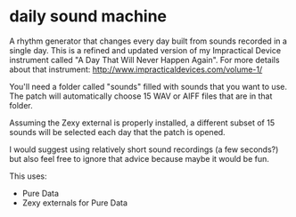 # daily sound machine
A rhythm generator that changes every day built from sounds recorded in a single day. 
This is a refined and updated version of my Impractical Device instrument called "A Day That Will Never Happen Again".
For more details about that instrument: http://www.impracticaldevices.com/volume-1/

You'll need a folder called "sounds" filled with sounds that you want to use. The patch will automatically choose 15 WAV or AIFF files that are in that folder.

Assuming the Zexy external is properly installed, a different subset of 15 sounds will be selected each day that the patch is opened.

I would suggest using relatively short sound recordings (a few seconds?) but also feel free to ignore that advice because maybe it would be fun.

This uses:
- Pure Data
- Zexy externals for Pure Data
